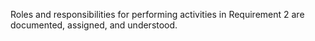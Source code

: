 Roles and responsibilities for performing activities in Requirement 2 are documented, assigned, and understood.
